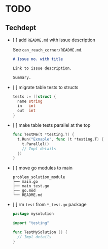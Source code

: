 # TODO

## Techdept

* \[ ] add `README.md` with issue description

  See `can_reach_corner/README.md`.

  ```md
  # Issue no. with title

  Link to issue description.

  Summary.
  ```

* \[ ] migrate table tests to structs

  ```go
  tests := []struct {
    name string
    in   int
    out  int
  }
  ```

* \[ ] make table tests parallel at the top

  ```go
  func TestMe(t *testing.T) {
    t.Run("Exmaple", func (t *testing.T) {
      t.Parallel()
      // Impl details
    })
  }
  ```

* \[ ] move go modules to main

  ```shell
  problem_solution_module
  ├── main.go
  ├── main_test.go
  ├── go.mod
  └── README.md
  ```

* \[ ] rm `test` from `*_test.go` package

  ```go
  package mysolution

  import "testing"

  func TestMySolution () {
    // Impl details
  }
  ```
